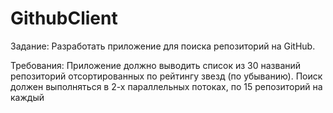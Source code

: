 # GithubClient

Задание:
Разработать приложение для поиска репозиторий на GitHub.

Требования:
Приложение должно выводить список из 30 названий репозиторий отсортированных по рейтингу звезд (по убыванию).
Поиск должен выполняться в 2-х параллельных потоках, по 15 репозиторий на каждый
